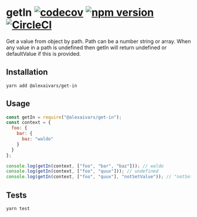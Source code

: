 getIn [![codecov](https://codecov.io/gh/alexaivars/getIn/branch/master/graph/badge.svg)](https://codecov.io/gh/alexaivars/getIn) [![npm version](https://badge.fury.io/js/%40alexaivars%2Fget-in.svg)](https://badge.fury.io/js/%40alexaivars%2Fget-in) [![CircleCI](https://circleci.com/gh/alexaivars/getIn/tree/master.svg?style=svg)](https://circleci.com/gh/alexaivars/getIn/tree/master)
=========

Get a value from object by path. Path can be a number string or array.
When any value in a path is undefined then getIn will return undefined
or defaultValue if this is provided.

## Installation

`yarn add @alexaivars/get-in`

## Usage

```javascript
const getIn = require("@alexaivars/get-in");
const context = {
  foo: {
    bar: {
      baz: "waldo"
    }
  }
};

console.log(getIn(context, ["foo", "bar", "baz"])); // waldo
console.log(getIn(context, ["foo", "quux"])); // undefined
console.log(getIn(context, ["foo", "quux"], "notSetValue")); // "notSetValue"
```

## Tests

`yarn test`
